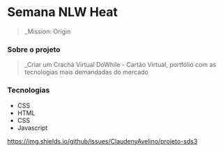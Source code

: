 
# Semana NLW Heat
> _Mission: Origin

### Sobre o projeto

> _Criar um Crachá Virtual DoWhile - Cartão Virtual, portfólio com as tecnologias mais demandadas do mercado

### Tecnologias
* CSS
* HTML
* CSS
* Javascript

https://img.shields.io/github/issues/ClaudenyAvelino/projeto-sds3




